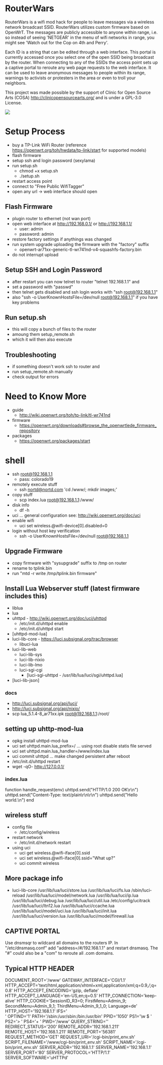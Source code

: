 RouterWars
=============

RouterWars is a wifi mod hack for people to leave messages via a wireless network broadcast SSID. RouterWars utilizes custom firmware based on OpenWrT. The messages are publicly accessible to anyone within range, i.e. so instead of seeing 'NETGEAR' in the menu of wifi networks in range, you might see 'Watch out for the Cop on 4th and Perry'. 

Each ID is a string that can be edited through a web interface. This portal is currently accessed once you select one of the open SSID being broadcast by the router. When connecting to any of the SSIDs the access point sets up a captive portal to reroute any web page requests to the web interface. It can be used to leave anonymous messages to people within its range, warnings to activists or protesters in the area or even to troll your neighbors.

This project was made possible by the support of Clinic for Open Source Arts (COSA) http://clinicopensourcearts.org/
and is under a GPL-3.0 License.

<img src="https://github.com/wheresaddie/RouterWars/blob/master/tags.png">


Setup Process
=============
- buy a TP-Link WiFi Router (reference https://openwrt.org/toh/hwdata/tp-link/start for supported models)
- flash firmware
- setup ssh and login password (sexylama)
- run setup.sh
  - chmod +x setup.sh
  - ./setup.sh
- restart access point
- connect to "Free Public WifiTagger"
- open any url -> web interface should open



Flash Firmware
---------------
- plugin router to ethernet (not wan port)
- open web interface at http://192.168.0.1/ or http://192.168.1.1/
  - user: admin
  - password: admin
- restore factory settings if anythings was changed
- run system upgrade uploading the firmware with the "factory" suffix
  - openwrt-ar71xx-generic-tl-wr741nd-v4-squashfs-factory.bin
- do not interrupt upload

Setup SSH and Login Password
-----------------------------
- after restart you can now telnet to router "telnet 192.168.1.1" and
- set a password with "passwd"
- then telnet gets disabled and ssh login works with "ssh root@192.168.1.1"
- also "ssh -o UserKnownHostsFile=/dev/null root@192.168.1.1" if you have key problems

Run setup.sh
-------------
- this will copy a bunch of files to the router
- amoung them setup_remote.sh
- which it will then also execute

Troubleshooting
----------------
- if something doesn't work ssh to router and
- run setup_remote.sh manually
- check output for errors


Need to Know More
==================
- guide
  - http://wiki.openwrt.org/toh/tp-link/tl-wr741nd
- firmware
  - https://openwrt.org/downloads#browse_the_openwrtlede_firmware_repository
- packages
  - https://openwrt.org/packages/start

shell
=======
- ssh root@192.168.1.1
  - pass: colorado19
- remotely execute stuff
  - ssh nortd@nortd.com 'cd /www/; mkdir images;'
- copy stuff
  - scp index.lua root@192.168.1.1:/www/
- disk info 
  - df -h
- uci ... general configuration see: http://wiki.openwrt.org/doc/uci
- enable wifi
  - uci set wireless.@wifi-device[0].disabled=0
- login without host key verification
  - ssh -o UserKnownHostsFile=/dev/null root@192.168.1.1

Upgrade Firmware
----------------
- copy firmware with "sysupgrade" suffix to /tmp on router
- rename to tplink.bin
- run "mtd -r write /tmp/tplink.bin firmware"


Install Lua Webserver stuff (latest firmware includes this)
------------------------------
- liblua
- lua
- uhttpd - http://wiki.openwrt.org/doc/uci/uhttpd
  - /etc/init.d/uhttpd enable
  - /etc/init.d/uhttpd start
- [uhttpd-mod-lua]
- luci-lib-core - https://luci.subsignal.org/trac/browser
	- libuci-lua
- luci-lib-web
	- luci-lib-sys
	- luci-lib-nixio
	- luci-lib-lmo
  - luci-sgi-cgi
	- [luci-sgi-uhttpd - /usr/lib/lua/luci/sgi/uhttpd.lua]
- [luci-lib-json]

### docs
- http://luci.subsignal.org/api/luci/
- http://luci.subsignal.org/api/nixio/
- scp lua_5.1.4-8_ar71xx.ipk root@192.168.1.1:/root/


setting up uhttp-mod-lua
------------------------
- opkg install uhttpd-mod-lua
- uci set uhttpd.main.lua_prefix=/ ... using root disable statis file served
- uci set uhttpd.main.lua_handler=/www/index.lua
- uci commit uhttpd  ... make changed persistent after reboot
- /etc/init.d/uhttpd restart
- wget -qO- http://127.0.0.1/

### index.lua
function handle_request(env)
        uhttpd.send("HTTP/1.0 200 OK\r\n")
        uhttpd.send("Content-Type: text/plain\r\n\r\n")
        uhttpd.send("Hello world.\n")
end



wireless stuff
---------------
- config file
  - /etc/config/wireless
- restart network
  - /etc/init.d/network restart
- using uci
  - uci get wireless.@wifi-iface[0].ssid
  - uci set wireless.@wifi-iface[0].ssid="What up?"
  - uci commit wireless

More package info
-------------------

- luci-lib-core
	/usr/lib/lua/luci/store.lua
	/usr/lib/lua/luci/fs.lua
	/sbin/luci-reload
	/usr/lib/lua/luci/model/network.lua
	/usr/lib/lua/luci/ip.lua
	/usr/lib/lua/luci/debug.lua
	/usr/lib/lua/luci/util.lua
	/etc/config/ucitrack
	/usr/lib/lua/luci/ltn12.lua
	/usr/lib/lua/luci/ccache.lua
	/usr/lib/lua/luci/model/uci.lua
	/usr/lib/lua/luci/init.lua
	/usr/lib/lua/luci/version.lua
	/usr/lib/lua/luci/model/firewall.lua


CAPTIVE PORTAL
----------------
Use dnsmsqr to wildcard all domains to the routers IP.
In "/etc/dnsmasq.conf" add "address=/#/192.168.1.1" and restart dnsmasq.
The "#" could also be a "com" to reroute all .com domains.



Typical HTTP HEADER
-----------------------
DOCUMENT_ROOT='/www'
GATEWAY_INTERFACE='CGI/1.1'
HTTP_ACCEPT='text/html,application/xhtml+xml,application/xml;q=0.9,*/*;q=0.8'
HTTP_ACCEPT_ENCODING='gzip, deflate'
HTTP_ACCEPT_LANGUAGE='en-US,en;q=0.5'
HTTP_CONNECTION='keep-alive'
HTTP_COOKIE='SessionID_R3=0; FirstMenu=Admin_9; SecondMenu=Admin_9_1; ThirdMenu=Admin_9_1_0; Language=de'
HTTP_HOST='192.168.1.1'
IFS=' 	
'
OPTIND='1'
PATH='/sbin:/usr/sbin:/bin:/usr/bin'
PPID='1050'
PS1='\w \$ '
PS2='> '
PS4='+ '
PWD='/www'
QUERY_STRING=''
REDIRECT_STATUS='200'
REMOTE_ADDR='192.168.1.211'
REMOTE_HOST='192.168.1.211'
REMOTE_PORT='56381'
REQUEST_METHOD='GET'
REQUEST_URI='/cgi-bin/print_env.sh'
SCRIPT_FILENAME='/www/cgi-bin/print_env.sh'
SCRIPT_NAME='/cgi-bin/print_env.sh'
SERVER_ADDR='192.168.1.1'
SERVER_NAME='192.168.1.1'
SERVER_PORT='80'
SERVER_PROTOCOL='HTTP/1.1'
SERVER_SOFTWARE='uHTTPd'

